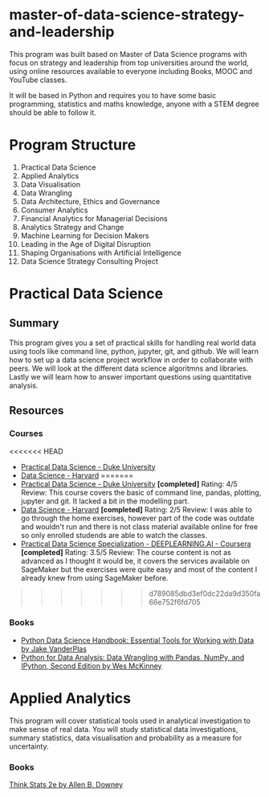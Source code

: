 # master-of-data-science-strategy-and-leadership
This program was built based on Master of Data Science programs with focus on strategy and leadership from top universities around the world, using online resources available to everyone including Books, MOOC and YouTube classes.

It will be based in Python and requires you to have some basic programming, statistics and maths knowledge, anyone with a STEM degree should be able to follow it.

# Program Structure
1. Practical Data Science
1. Applied Analytics
1. Data Visualisation
1. Data Wrangling
1. Data Architecture, Ethics and Governance
1. Consumer Analytics
1. Financial Analytics for Managerial Decisions
1. Analytics Strategy and Change
1. Machine Learning for Decision Makers
1. Leading in the Age of Digital Disruption
1. Shaping Organisations with Artificial Intelligence 
1. Data Science Strategy Consulting Project

# Practical Data Science
## Summary
This program gives you a set of practical skills for handling real world data using tools like command line, python, jupyter, git, and github. We will learn how to set up a data science project workflow in order to collaborate with peers. We will look at the different data science algoritmns and libraries. Lastly we will learn how to answer important questions using quantitative analysis.

## Resources
### Courses
<<<<<<< HEAD
- [Practical Data Science - Duke University](https://www.practicaldatascience.org/)
- [Data Science - Harvard](http://cs109.github.io/2015/index.html)
=======
- [Practical Data Science - Duke University](https://www.practicaldatascience.org/) __[completed]__ 
Rating: 4/5
Review: This course covers the basic of command line, pandas, plotting, jupyter and git. It lacked a bit in the modelling part.
- [Data Science - Harvard](http://cs109.github.io/2015/pages/videos.html) __[completed]__
Rating: 2/5
Review: I was able to go through the home exercises, however part of the code was outdate and wouldn't run and there is not class material available online for free so only enrolled studends are able to watch the classes.
- [Practical Data Science Specialization - DEEPLEARNING.AI - Coursera](https://www.coursera.org/specializations/practical-data-science) __[completed]__
Rating: 3.5/5
Review: The course content is not as advanced as I thought it would be, it covers the services available on SageMaker but the exercises were quite easy and most of the content I already knew from using SageMaker before.
>>>>>>> d789085dbd3ef0dc22da9d350fa66e752f6fd705
### Books
- [Python Data Science Handbook: Essential Tools for Working with Data by Jake VanderPlas](https://www.amazon.com.au/Python-Data-Science-Handbook-Essential-ebook/dp/B01N2JT3ST)
- [Python for Data Analysis: Data Wrangling with Pandas, NumPy, and IPython, Second
Edition by Wes McKinney](https://www.amazon.com/gp/product/1491957662)

# Applied Analytics
This program will cover statistical tools used in analytical investigation to make sense of real data. You will study statistical data investigations, summary statistics, data visualisation and probability as a measure for uncertainty.

### Books
[Think Stats 2e by Allen B. Downey](https://greenteapress.com/wp/think-stats-2e/)
